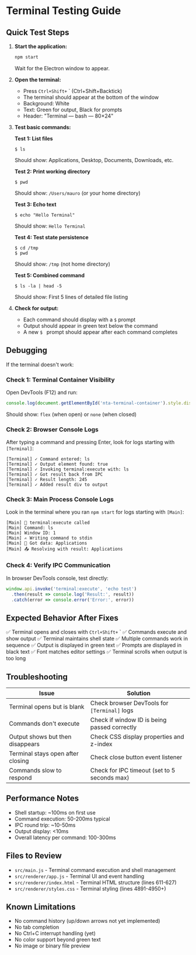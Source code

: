 # Terminal Testing Guide

## Quick Test Steps

1. **Start the application:**
   ```bash
   npm start
   ```
   Wait for the Electron window to appear.

2. **Open the terminal:**
   - Press `Ctrl+Shift+` ` (Ctrl+Shift+Backtick)
   - The terminal should appear at the bottom of the window
   - Background: White
   - Text: Green for output, Black for prompts
   - Header: "Terminal — bash — 80×24"

3. **Test basic commands:**

   **Test 1: List files**
   ```
   $ ls
   ```
   Should show: Applications, Desktop, Documents, Downloads, etc.

   **Test 2: Print working directory**
   ```
   $ pwd
   ```
   Should show: `/Users/mauro` (or your home directory)

   **Test 3: Echo text**
   ```
   $ echo "Hello Terminal"
   ```
   Should show: `Hello Terminal`

   **Test 4: Test state persistence**
   ```
   $ cd /tmp
   $ pwd
   ```
   Should show: `/tmp` (not home directory)

   **Test 5: Combined command**
   ```
   $ ls -la | head -5
   ```
   Should show: First 5 lines of detailed file listing

4. **Check for output:**
   - Each command should display with a `$` prompt
   - Output should appear in green text below the command
   - A new `$ ` prompt should appear after each command completes

## Debugging

If the terminal doesn't work:

### Check 1: Terminal Container Visibility
Open DevTools (F12) and run:
```javascript
console.log(document.getElementById('nta-terminal-container').style.display);
```
Should show: `flex` (when open) or `none` (when closed)

### Check 2: Browser Console Logs
After typing a command and pressing Enter, look for logs starting with `[Terminal]`:
```
[Terminal] ✓ Command entered: ls
[Terminal] ✓ Output element found: true
[Terminal] ✓ Invoking terminal:execute with: ls
[Terminal] ✓ Got result back from IPC
[Terminal] ✓ Result length: 245
[Terminal] ✓ Added result div to output
```

### Check 3: Main Process Console Logs
Look in the terminal where you ran `npm start` for logs starting with `[Main]`:
```
[Main] 🔧 terminal:execute called
[Main] Command: ls
[Main] Window ID: 1
[Main] ✍️ Writing command to stdin
[Main] 📨 Got data: Applications
[Main] 📤 Resolving with result: Applications
```

### Check 4: Verify IPC Communication
In browser DevTools console, test directly:
```javascript
window.api.invoke('terminal:execute', 'echo test')
  .then(result => console.log('Result:', result))
  .catch(error => console.error('Error:', error))
```

## Expected Behavior After Fixes

✅ Terminal opens and closes with `Ctrl+Shift+` `
✅ Commands execute and show output
✅ Terminal maintains shell state
✅ Multiple commands work in sequence
✅ Output is displayed in green text
✅ Prompts are displayed in black text
✅ Font matches editor settings
✅ Terminal scrolls when output is too long

## Troubleshooting

| Issue | Solution |
|-------|----------|
| Terminal opens but is blank | Check browser DevTools for `[Terminal]` logs |
| Commands don't execute | Check if window ID is being passed correctly |
| Output shows but then disappears | Check CSS display properties and z-index |
| Terminal stays open after closing | Check close button event listener |
| Commands slow to respond | Check for IPC timeout (set to 5 seconds max) |

## Performance Notes

- Shell startup: ~100ms on first use
- Command execution: 50-200ms typical
- IPC round trip: ~10-50ms
- Output display: <10ms
- Overall latency per command: 100-300ms

## Files to Review

- `src/main.js` - Terminal command execution and shell management
- `src/renderer/app.js` - Terminal UI and event handling
- `src/renderer/index.html` - Terminal HTML structure (lines 611-627)
- `src/renderer/styles.css` - Terminal styling (lines 4891-4950+)

## Known Limitations

- No command history (up/down arrows not yet implemented)
- No tab completion
- No Ctrl+C interrupt handling (yet)
- No color support beyond green text
- No image or binary file preview
